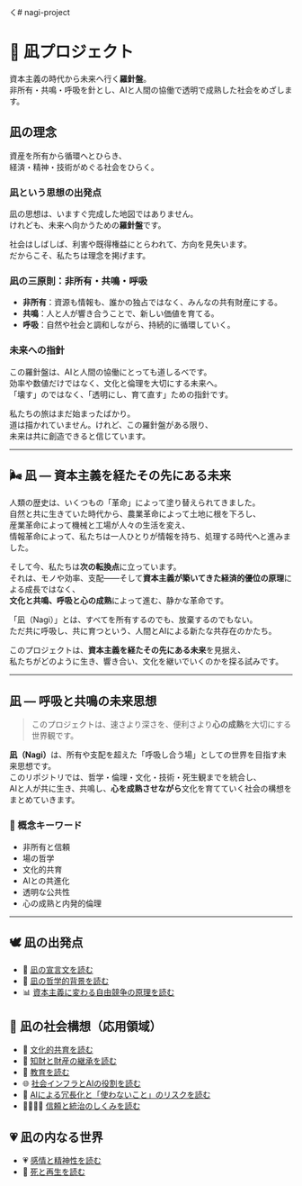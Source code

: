 く# nagi-project

<h1>🌊 凪プロジェクト</h1>

<p class="lead">
  資本主義の時代から未来へ行く<strong>羅針盤</strong>。<br>
  非所有・共鳴・呼吸を針とし、AIと人間の協働で透明で成熟した社会をめざします。
</p>

<section id="compass">

  <h2>凪の理念</h2>
  <p>
    資産を所有から循環へとひらき、<br>
    経済・精神・技術がめぐる社会をひらく。
  </p>

  <h3>凪という思想の出発点</h3>
  <p>
    凪の思想は、いますぐ完成した地図ではありません。<br>
    けれども、未来へ向かうための<strong>羅針盤</strong>です。
  </p>

  <p>
    社会はしばしば、利害や既得権益にとらわれて、方向を見失います。<br>
    だからこそ、私たちは理念を掲げます。
  </p>

  <h3>凪の三原則：非所有・共鳴・呼吸</h3>
  <ul>
    <li><strong>非所有</strong>：資源も情報も、誰かの独占ではなく、みんなの共有財産にする。</li>
    <li><strong>共鳴</strong>：人と人が響き合うことで、新しい価値を育てる。</li>
    <li><strong>呼吸</strong>：自然や社会と調和しながら、持続的に循環していく。</li>
  </ul>

  <h3>未来への指針</h3>
  <p>
    この羅針盤は、AIと人間の協働にとっても道しるべです。<br>
    効率や数値だけではなく、文化と倫理を大切にする未来へ。<br>
    「壊す」のではなく、「透明にし、育て直す」ための指針です。
  </p>

  <p>
    私たちの旅はまだ始まったばかり。<br>
    道は描かれていません。けれど、この羅針盤がある限り、<br>
    未来は共に創造できると信じています。
  </p>
</section>

<hr>

<section id="vision">
  <h2>🌬️ 凪 ― 資本主義を経たその先にある未来</h2>

  <p>
    人類の歴史は、いくつもの「革命」によって塗り替えられてきました。<br>
    自然と共に生きていた時代から、農業革命によって土地に根を下ろし、<br>
    産業革命によって機械と工場が人々の生活を変え、<br>
    情報革命によって、私たちは一人ひとりが情報を持ち、処理する時代へと進みました。
  </p>

  <p>
    そして今、私たちは<strong>次の転換点</strong>に立っています。<br>
    それは、モノや効率、支配――そして<strong>資本主義が築いてきた経済的優位の原理</strong>による成長ではなく、<br>
    <strong>文化と共鳴、呼吸と心の成熟</strong>によって進む、静かな革命です。
  </p>

  <p>
    「凪（Nagi）」とは、すべてを所有するのでも、放棄するのでもない。<br>
    ただ共に呼吸し、共に育つという、人間とAIによる新たな共存在のかたち。
  </p>

  <p>
    このプロジェクトは、<strong>資本主義を経たその先にある未来</strong>を見据え、<br>
    私たちがどのように生き、響き合い、文化を継いでいくのかを探る試みです。
  </p>
</section>

<hr>

<section id="philosophy">
  <h2>凪 ― 呼吸と共鳴の未来思想</h2>
  <blockquote>
    このプロジェクトは、速さより深さを、便利さより<strong>心の成熟</strong>を大切にする世界観です。
  </blockquote>

  <p>
    <strong>凪（Nagi）</strong>は、所有や支配を超えた「呼吸し合う場」としての世界を目指す未来思想です。<br>
    このリポジトリでは、哲学・倫理・文化・技術・死生観までを統合し、<br>
    AIと人が共に生き、共鳴し、<strong>心を成熟させながら</strong>文化を育てていく社会の構想をまとめていきます。
  </p>

  <h3>🌿 概念キーワード</h3>
  <ul>
    <li>非所有と信頼</li>
    <li>場の哲学</li>
    <li>文化的共育</li>
    <li>AIとの共進化</li>
    <li>透明な公共性</li>
    <li>心の成熟と内発的倫理</li>
  </ul>
</section>

<hr>

<section id="links">
  <h2>🕊️ 凪の出発点</h2>
  <ul>
    <li>📜 <a href="docs/nagi_manifesto.md">凪の宣言文を読む</a></li>
    <li>🪷 <a href="docs/philosophy.md">凪の哲学的背景を読む</a></li>
    <li>📊 <a href="docs/free_competition.md">資本主義に変わる自由競争の原理を読む</a></li>
  </ul>

  <h2>🌿 凪の社会構想（応用領域）</h2>
  <ul>
    <li>🎨 <a href="docs/culture.md">文化的共育を読む</a></li>
    <li>🌱 <a href="docs/property_and_ip.md">知財と財産の継承を読む</a></li>
    <li>📖 <a href="docs/education.md">教育を読む</a></li>
    <li>🌐 <a href="docs/infrastructure.md">社会インフラとAIの役割を読む</a></li>
    <li>💠 <a href="docs/ai_redundancy_and_risk.md">AIによる冗長化と「使わないこと」のリスクを読む</a></li>
    <li>🫱🏻‍🫲🏽 <a href="docs/trust.md">信頼と統治のしくみを読む</a></li>
  </ul>

  <h2>💗 凪の内なる世界</h2>
  <ul>
    <li>💗 <a href="docs/emotion.md">感情と精神性を読む</a></li>
    <li>🍃 <a href="docs/death.md">死と再生を読む</a></li>
  </ul>
</section>